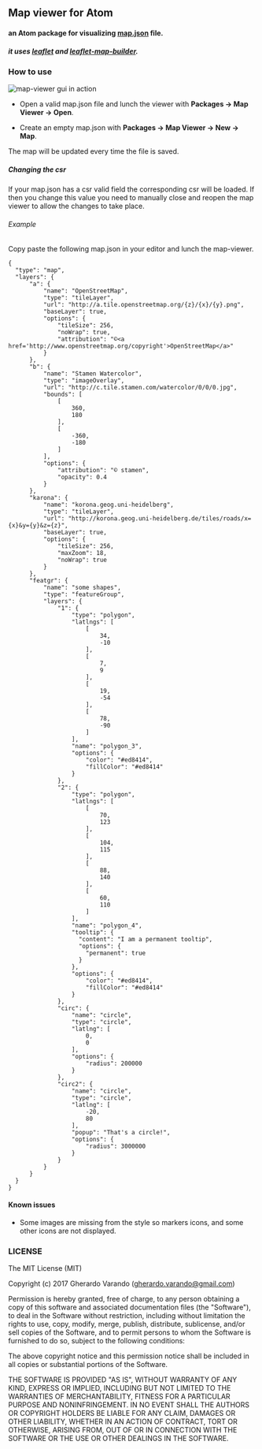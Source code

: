 ## Map viewer for Atom

#### an Atom package for visualizing [map.json](https://github.com/gherardovarando/map.schema.json) file.

##### it uses [leaflet](http://leafletjs.com/) and [leaflet-map-builder](https://www.npmjs.com/package/leaflet-map-builder).

### How to use
![map-viewer gui in action](images/myimage.gif)

- Open a valid map.json file and lunch the viewer with **Packages -> Map Viewer -> Open**.

- Create an empty map.json with **Packages -> Map Viewer -> New -> Map**.


The map will be updated every time the file is saved.

##### Changing the csr

If your map.json has a csr valid field the corresponding csr will be loaded. If then you change this value you need to manually close and reopen the map viewer to allow the changes to take place.


###### Example

Copy paste the following map.json in your editor and lunch the map-viewer.

```
{
  "type": "map",
  "layers": {
      "a": {
          "name": "OpenStreetMap",
          "type": "tileLayer",
          "url": "http://a.tile.openstreetmap.org/{z}/{x}/{y}.png",
          "baseLayer": true,
          "options": {
              "tileSize": 256,
              "noWrap": true,
              "attribution": "©<a href='http://www.openstreetmap.org/copyright'>OpenStreetMap</a>"
          }
      },
      "b": {
          "name": "Stamen Watercolor",
          "type": "imageOverlay",
          "url": "http://c.tile.stamen.com/watercolor/0/0/0.jpg",
          "bounds": [
              [
                  360,
                  180
              ],
              [
                  -360,
                  -180
              ]
          ],
          "options": {
              "attribution": "© stamen",
              "opacity": 0.4
          }
      },
      "karona": {
          "name": "korona.geog.uni-heidelberg",
          "type": "tileLayer",
          "url": "http://korona.geog.uni-heidelberg.de/tiles/roads/x={x}&y={y}&z={z}",
          "baseLayer": true,
          "options": {
              "tileSize": 256,
              "maxZoom": 18,
              "noWrap": true
          }
      },
      "featgr": {
          "name": "some shapes",
          "type": "featureGroup",
          "layers": {
              "1": {
                  "type": "polygon",
                  "latlngs": [
                      [
                          34,
                          -10
                      ],
                      [
                          7,
                          9
                      ],
                      [
                          19,
                          -54
                      ],
                      [
                          78,
                          -90
                      ]
                  ],
                  "name": "polygon_3",
                  "options": {
                      "color": "#ed8414",
                      "fillColor": "#ed8414"
                  }
              },
              "2": {
                  "type": "polygon",
                  "latlngs": [
                      [
                          70,
                          123
                      ],
                      [
                          104,
                          115
                      ],
                      [
                          88,
                          140
                      ],
                      [
                          60,
                          110
                      ]
                  ],
                  "name": "polygon_4",
                  "tooltip": {
                    "content": "I am a permanent tooltip",
                    "options": {
                      "permanent": true
                    }
                  },
                  "options": {
                      "color": "#ed8414",
                      "fillColor": "#ed8414"
                  }
              },
              "circ": {
                  "name": "circle",
                  "type": "circle",
                  "latlng": [
                      0,
                      0
                  ],
                  "options": {
                      "radius": 200000
                  }
              },
              "circ2": {
                  "name": "circle",
                  "type": "circle",
                  "latlng": [
                      -20,
                      80
                  ],
                  "popup": "That's a circle!",
                  "options": {
                      "radius": 3000000
                  }
              }
          }
      }
  }
}
```

#### Known issues

- Some images are missing from the style so markers icons, and some other icons are not displayed.

### LICENSE

The MIT License (MIT)

Copyright (c) 2017 Gherardo Varando (gherardo.varando@gmail.com)

Permission is hereby granted, free of charge, to any person obtaining a copy of this software and associated documentation files (the "Software"), to deal in the Software without restriction, including without limitation the rights to use, copy, modify, merge, publish, distribute, sublicense, and/or sell copies of the Software, and to permit persons to whom the Software is furnished to do so, subject to the following conditions:

The above copyright notice and this permission notice shall be included in all copies or substantial portions of the Software.

THE SOFTWARE IS PROVIDED "AS IS", WITHOUT WARRANTY OF ANY KIND, EXPRESS OR IMPLIED, INCLUDING BUT NOT LIMITED TO THE WARRANTIES OF MERCHANTABILITY, FITNESS FOR A PARTICULAR PURPOSE AND NONINFRINGEMENT. IN NO EVENT SHALL THE AUTHORS OR COPYRIGHT HOLDERS BE LIABLE FOR ANY CLAIM, DAMAGES OR OTHER LIABILITY, WHETHER IN AN ACTION OF CONTRACT, TORT OR OTHERWISE, ARISING FROM, OUT OF OR IN CONNECTION WITH THE SOFTWARE OR THE USE OR OTHER DEALINGS IN THE SOFTWARE.
